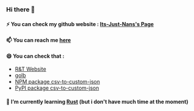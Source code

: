 ### Hi there 👋

#### ⚡ You can check my github website : [Its-Just-Nans's Page](https://g.n4n5.dev/)

#### 📫 You can reach me [here](https://its-just-nans.github.io/#links)

#### 😄 You can check that :

- [R&T Website](https://n4n5.dev/rt)
- [golb](https://its-just-nans.github.io/golb/)
- [NPM package csv-to-custom-json](https://www.npmjs.com/package/csv-to-custom-json)
- [PyPI package csv-to-custom-json](https://pypi.org/project/csv-to-custom-json/)

#### 🌱 I’m currently learning [Rust](https://www.rust-lang.org/) (but i don't have much time at the moment)
